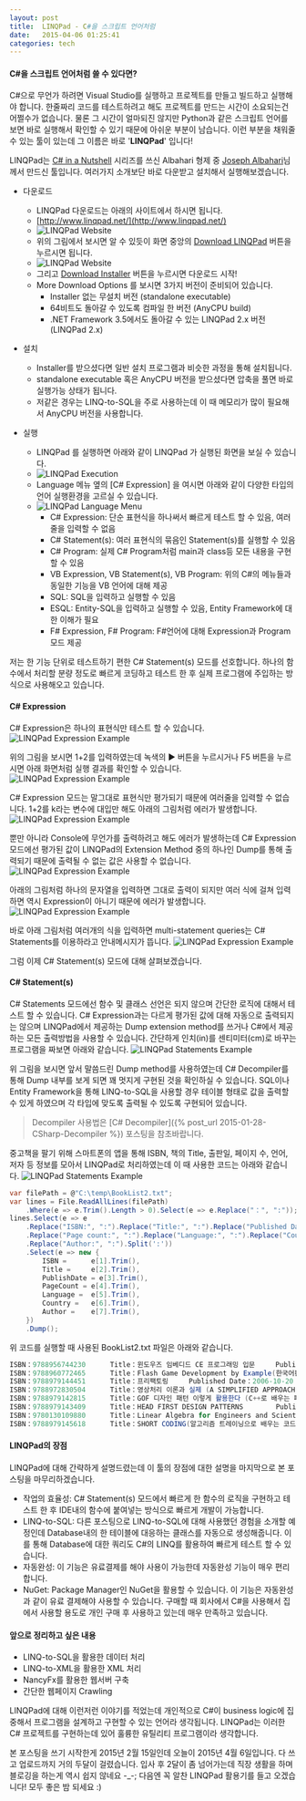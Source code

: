 ```yaml
---
layout: post
title:  LINQPad - C#을 스크립트 언어처럼
date:   2015-04-06 01:25:41
categories: tech
---
```



#### C#을 스크립트 언어처럼 쓸 수 있다면?

C#으로 무언가 하려면 Visual Studio를 실행하고 프로젝트를 만들고 빌드하고 실행해야 합니다.
한줄짜리 코드를 테스트하려고 해도 프로젝트를 만드는 시간이 소요되는건 어쩔수가 없습니다.
물론 그 시간이 얼마되진 않지만 Python과 같은 스크립트 언어를 보면 바로 실행해서 확인할 수 있기 때문에 아쉬운 부분이 남습니다.
이런 부분을 채워줄 수 있는 툴이 있는데 그 이름은 바로 '__LINQPad__' 입니다!

LINQPad는 [C# in a Nutshell](http://www.albahari.com/nutshell/) 시리즈를 쓰신 Albahari 형제 중
[Joseph Albahari](http://www.albahari.com/)님께서 만드신 툴입니다.
여러가지 소개보단 바로 다운받고 설치해서 실행해보겠습니다.

* 다운로드
  - LINQPad 다운로드는 아래의 사이트에서 하시면 됩니다.
  - [http://www.linqpad.net/](http://www.linqpad.net/)
  - ![LINQPad Website](/assets/images/linqpad/linqpad_webpage_new.png)
  - 위의 그림에서 보시면 알 수 있듯이 화면 중앙의 [Download LINQPad](http://www.linqpad.net/Download.aspx) 버튼을 누르시면 됩니다.
  - ![LINQPad Website](/assets/images/linqpad/linqpad_webpage_new_download.png)
  - 그리고 [Download Installer](http://www.linqpad.net/GetFile.aspx?LINQPad4Setup.exe) 버튼을 누르시면 다운로드 시작!
  - More Download Options 를 보시면 3가지 버전이 준비되어 있습니다.
    - Installer 없는 무설치 버전 (standalone executable)
	- 64비트도 돌아갈 수 있도록 컴파일 한 버전 (AnyCPU build)
	- .NET Framework 3.5에서도 돌아갈 수 있는 LINQPad 2.x 버전 (LINQPad 2.x)

	
* 설치
  - Installer를 받으셨다면 일반 설치 프로그램과 비슷한 과정을 통해 설치됩니다.
  - standalone executable 혹은 AnyCPU 버전을 받으셨다면 압축을 풀면 바로 실행가능 상태가 됩니다.
  - 저같은 경우는 LINQ-to-SQL을 주로 사용하는데 이 때 메모리가 많이 필요해서 AnyCPU 버전을 사용합니다.


* 실행
  - LINQPad 를 실행하면 아래와 같이 LINQPad 가 실행된 화면을 보실 수 있습니다.
  - ![LINQPad Execution](/assets/images/linqpad/linqpad_execution_1.png)
  - Language 메뉴 옆의 [C# Expression] 을 여시면 아래와 같이 다양한 타입의 언어 실행환경을 고르실 수 있습니다.
  - ![LINQPad Language Menu](/assets/images/linqpad/linqpad_execution_2.png)
    - C# Expression: 단순 표현식을 하나써서 빠르게 테스트 할 수 있음, 여러줄을 입력할 수 없음
	- C# Statement(s): 여러 표현식의 묶음인 Statement(s)를 실행할 수 있음
	- C# Program: 실제 C# Program처럼 main과 class등 모든 내용을 구현할 수 있음
	- VB Expression, VB Statement(s), VB Program: 위의 C#의 메뉴들과 동일한 기능을 VB 언어에 대해 제공
	- SQL: SQL을 입력하고 실행할 수 있음
	- ESQL: Entity-SQL을 입력하고 실행할 수 있음, Entity Framework에 대한 이해가 필요
	- F# Expression, F# Program: F#언어에 대해 Expression과 Program 모드 제공

	
저는 한 기능 단위로 테스트하기 편한 C# Statement(s) 모드를 선호합니다.
하나의 함수에서 처리할 분량 정도로 빠르게 코딩하고 테스트 한 후 실제 프로그램에 주입하는 방식으로 사용해오고 있습니다.


#### C# Expression

C# Expression은 하나의 표현식만 테스트 할 수 있습니다.
![LINQPad Expression Example](/assets/images/linqpad/linqpad_execution_expression_1.png)

위의 그림을 보시면 1+2를 입력하였는데 녹색의 ▶ 버튼을 누르시거나 F5 버튼을 누르시면 아래 화면처럼 실행 결과를 확인할 수 있습니다.
![LINQPad Expression Example](/assets/images/linqpad/linqpad_execution_expression_2.png)

C# Expression 모드는 말그대로 표현식만 평가되기 때문에 여러줄을 입력할 수 없습니다.
1+2를 k라는 변수에 대입만 해도 아래의 그림처럼 에러가 발생합니다.
![LINQPad Expression Example](/assets/images/linqpad/linqpad_execution_expression_3.png)

뿐만 아니라 Console에 무언가를 출력하려고 해도 에러가 발생하는데 C# Expression 모드에선 평가된 값이 LINQPad의 Extension Method 중의 하나인 Dump를 통해 출력되기 때문에 출력될 수 없는 값은 사용할 수 없습니다.
![LINQPad Expression Example](/assets/images/linqpad/linqpad_execution_expression_4.png)

아래의 그림처럼 하나의 문자열을 입력하면 그대로 출력이 되지만 여러 식에 걸쳐 입력하면 역시 Expression이 아니기 때문에 에러가 발생합니다.
![LINQPad Expression Example](/assets/images/linqpad/linqpad_execution_expression_5.png)

바로 아래 그림처럼 여러개의 식을 입력하면 multi-statement queries는 C# Statements를 이용하라고 안내메시지가 뜹니다.
![LINQPad Expression Example](/assets/images/linqpad/linqpad_execution_expression_6.png)

그럼 이제 C# Statement(s) 모드에 대해 살펴보겠습니다.


#### C# Statement(s)

C# Statements 모드에선 함수 및 클래스 선언은 되지 않으며 간단한 로직에 대해서 테스트 할 수 있습니다.
C# Expression과는 다르게 평가된 값에 대해 자동으로 출력되지는 않으며 LINQPad에서 제공하는 Dump extension method를 쓰거나 C#에서 제공하는 모든 출력방법을 사용할 수 있습니다.
간단하게 인치(in)를 센티미터(cm)로 바꾸는 프로그램을 짜보면 아래와 같습니다.
![LINQPad Statements Example](/assets/images/linqpad/linqpad_execution_statements_1.png)

위 그림을 보시면 앞서 말씀드린 Dump method를 사용하였는데 C# Decompiler를 통해 Dump 내부를 보게 되면 꽤 멋지게 구현된 것을 확인하실 수 있습니다.
SQL이나 Entity Framework을 통해 LINQ-to-SQL을 사용할 경우 테이블 형태로 값을 출력할 수 있게 하였으며 각 타입에 맞도록 출력될 수 있도록 구현되어 있습니다.

> Decompiler 사용법은 [C# Decompiler]({% post_url 2015-01-28-CSharp-Decompiler %}) 포스팅을 참초바랍니다.

중고책을 팔기 위해 스마트폰의 앱을 통해 ISBN, 책의 Title, 출판일, 페이지 수, 언어, 저자 등 정보를 모아서 LINQPad로 처리하였는데 이 때 사용한 코드는 아래와 같습니다.
![LINQPad Statements Example](/assets/images/linqpad/linqpad_execution_statements_2.png)

~~~ csharp
var filePath = @"C:\temp\BookList2.txt";
var lines = File.ReadAllLines(filePath)
	.Where(e => e.Trim().Length > 0).Select(e => e.Replace("：", ":"));
lines.Select(e => e
	.Replace("ISBN:", ":").Replace("Title:", ":").Replace("Published Date:", ":")
	.Replace("Page count:", ":").Replace("Language:", ":").Replace("Country:", ":")
	.Replace("Author:", ":").Split(':'))
	.Select(e => new {
		ISBN = 		e[1].Trim(),
		Title = 	e[2].Trim(),
		PublishDate = e[3].Trim(),
		PageCount = e[4].Trim(),
		Language = 	e[5].Trim(),
		Country = 	e[6].Trim(),
		Author = 	e[7].Trim(),
	})
	.Dump();
~~~

위 코드를 실행할 때 사용된 BookList2.txt 파일은 아래와 같습니다.

~~~ csharp
ISBN：9788956744230      Title：윈도우즈 임베디드 CE 프로그래밍 입문     Published Date：2008-03-15       Page count：740  Language：ko     Country：KR      Author：고재관
ISBN：9788960772465      Title：Flash Game Development by Example(한국어판)   Published Date：2011-11-30       Page count：444  Language：ko     Country：KR      Author：에마누엘레페로나토
ISBN：9788979144451      Title：프리팩토링     Published Date：2006-10-20       Page count：312  Language：ko     Country：KR      Author：켄푸
ISBN：9788972830504      Title：영상처리 이론과 실제 (A SIMPLIFIED APPROACH TO IMAGE PROCESSING)   Published Date：1997-11-25       Page count：370  Language：en     Country：KR      Author：RANDY CRANE
ISBN：9788979142815      Title：GOF 디자인 패턴 이렇게 활용한다 (C++로 배우는 패턴의 이해와 활용) Published Date：2004-06-01       Page count：514  Language：ko     Country：KR      Author：장세찬
ISBN：9788979143409      Title：HEAD FIRST DESIGN PATTERNS        Published Date：2005-09-04       Page count：672  Language：ko     Country：KR      Author：에릭프리먼외
ISBN：9780130109880      Title：Linear Algebra for Engineers and Scientists Using Matlab  Published Date：2005     Page count：486  Language：en     Country：KR      Author：Kenneth Hardy
ISBN：9788979145618      Title：SHORT CODING(알고리즘 트레이닝으로 배우는 코드 단축기)      Published Date：2008-05-30       Page count：488  Language：ko     Country：KR      Author：OZY
~~~


#### LINQPad의 장점

LINQPad에 대해 간략하게 설명드렸는데 이 툴의 장점에 대한 설명을 마지막으로 본 포스팅을 마무리하겠습니다.

  - 작업의 효율성: C# Statement(s) 모드에서 빠르게 한 함수의 로직을 구현하고 테스트 한 후 IDE내의 함수에 붙여넣는 방식으로 빠르게 개발이 가능합니다.
  - LINQ-to-SQL: 다른 포스팅으로 LINQ-to-SQL에 대해 사용했던 경험을 소개할 예정인데 Database내의 한 테이블에 대응하는 클래스를 자동으로 생성해줍니다.
                 이를 통해 Database에 대한 쿼리도 C#의 LINQ를 활용하여 빠르게 테스트 할 수 있습니다.
  - 자동완성: 이 기능은 유료결제를 해야 사용이 가능한데 자동완성 기능이 매우 편리합니다.
  - NuGet: Package Manager인 NuGet을 활용할 수 있습니다. 이 기능은 자동완성과 같이 유료 결제해야 사용할 수 있습니다.
           구매할 때 회사에서 C#을 사용해서 집에서 사용할 용도로 개인 구매 후 사용하고 있는데 매우 만족하고 있습니다.

		   
#### 앞으로 정리하고 싶은 내용

  - LINQ-to-SQL을 활용한 데이터 처리
  - LINQ-to-XML을 활용한 XML 처리
  - NancyFx를 활용한 웹서버 구축
  - 간단한 웹페이지 Crawling

LINQPad에 대해 이런저런 이야기를 적었는데 개인적으로 C#이 business logic에 집중해서 프로그램을 설계하고 구현할 수 있는 언어라 생각됩니다.
LINQPad는 이러한 C# 프로젝트를 구현하는데 있어 훌륭한 유틸리티 프로그램이라 생각합니다.

본 포스팅을 쓰기 시작한게 2015년 2월 15일인데 오늘이 2015년 4월 6일입니다.
다 쓰고 업로드까지 거의 두달이 걸렸습니다.
입사 후 2달이 좀 넘어가는데 직장 생활을 하며 블로깅을 하는게 역시 쉽지 않네요 -_-;
다음엔 꼭 알찬 LINQPad 활용기를 들고 오겠습니다!
모두 좋은 밤 되세요 :)